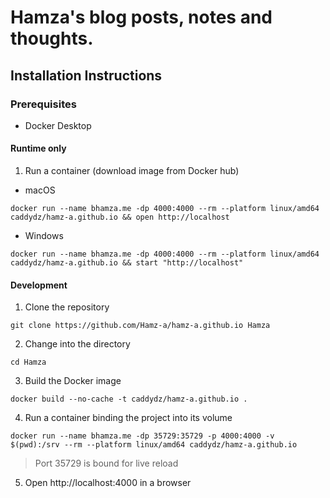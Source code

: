 # Hamza's blog posts, notes and thoughts.

## Installation Instructions
### Prerequisites
- Docker Desktop
#### Runtime only
1. Run a container (download image from Docker hub)
- macOS
```shell
docker run --name bhamza.me -dp 4000:4000 --rm --platform linux/amd64 caddydz/hamz-a.github.io && open http://localhost
```
- Windows
```shell
docker run --name bhamza.me -dp 4000:4000 --rm --platform linux/amd64 caddydz/hamz-a.github.io && start "http://localhost"
```
#### Development
1. Clone the repository
```shell
git clone https://github.com/Hamz-a/hamz-a.github.io Hamza
```
2. Change into the directory
```shell
cd Hamza
```
3. Build the Docker image
```shell
docker build --no-cache -t caddydz/hamz-a.github.io .
```
4. Run a container binding the project into its volume
```shell
docker run --name bhamza.me -dp 35729:35729 -p 4000:4000 -v $(pwd):/srv --rm --platform linux/amd64 caddydz/hamz-a.github.io
```
> Port 35729 is bound for live reload
5. Open http://localhost:4000 in a browser